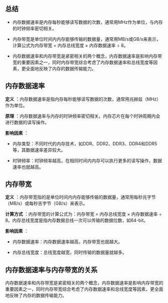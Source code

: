 

## 总结

- 内存数据速率是内存每秒能够读写数据的次数，通常用MHz作为单位，与内存的时钟频率密切相关。
    
- 内存带宽是单位时间内内存能够传输的数据量，通常用MB/s或GB/s来表示，计算公式为内存带宽 = 内存总线宽度 × 内存数据速率 ÷ 8。
    
- 内存数据速率和内存带宽是紧密相关的两个概念，内存数据速率是影响内存带宽的重要因素之一，同时内存带宽综合考虑了内存数据速率和总线宽度等因素，更全面地反映了内存的数据传输能力。

## 内存数据速率

**定义** ：内存数据速率是指内存每秒能够读写数据的次数，通常用兆赫兹（MHz）作为单位。

**原理** ：内存数据速率与内存的时钟频率密切相关。内存芯片在每个时钟周期内会进行数据的读写操作。

**影响因素** ：

- 内存类型：不同时代的内存技术，如DDR、DDR2、DDR3、DDR4和DDR5等，其数据速率差异较大。
    
- 时钟频率：时钟频率越高，在相同时间内内存可以执行更多的读写操作，数据速率也就越高。
    

## 内存带宽

**定义** ：内存带宽指的是单位时间内内存能够传输的数据量，通常用每秒兆字节（MB/s）或每秒吉字节（GB/s）来表示。

**计算方式** ：内存带宽的计算公式为：内存带宽 = 内存总线宽度 × 内存数据速率 ÷ 8。内存总线宽度是指内存数据总线一次可以传输的数据位数，如64-bit。

**影响因素** ：

- 内存数据速率：内存数据速率越高，内存带宽也就越大。
    
- 内存总线宽度：总线宽度越宽，同时传输的数据量就越多。
    

## 内存数据速率与内存带宽的关系

内存数据速率和内存带宽是紧密相关的两个概念，内存数据速率是影响内存带宽的重要因素之一，同时内存带宽综合考虑了内存数据速率和总线宽度等因素，更全面地反映了内存的数据传输能力。

